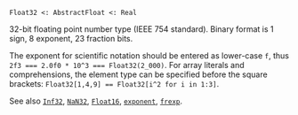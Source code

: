 ```
Float32 <: AbstractFloat <: Real
```

32-bit floating point number type (IEEE 754 standard). Binary format is 1 sign, 8 exponent, 23 fraction bits.

The exponent for scientific notation should be entered as lower-case `f`, thus `2f3 === 2.0f0 * 10^3 === Float32(2_000)`. For array literals and comprehensions, the element type can be specified before the square brackets: `Float32[1,4,9] == Float32[i^2 for i in 1:3]`.

See also [`Inf32`](@ref), [`NaN32`](@ref), [`Float16`](@ref), [`exponent`](@ref), [`frexp`](@ref).
